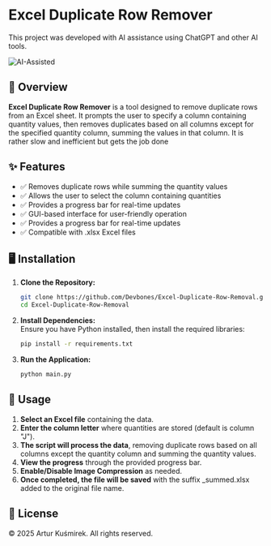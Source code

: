 # **Excel Duplicate Row Remover**  
This project was developed with AI assistance using ChatGPT and other AI tools.  

![AI-Assisted](https://img.shields.io/badge/AI-Assisted-blue?style=for-the-badge&logo=ai)  

## 📌 Overview  
**Excel Duplicate Row Remover** is a tool designed to remove duplicate rows from an Excel sheet. It prompts the user to specify a column containing quantity values, then removes duplicates based on all columns except for the specified quantity column, summing the values in that column. It is rather slow and inefficient but gets the job done

## ✨ Features  
- ✅ Removes duplicate rows while summing the quantity values
- ✅ Allows the user to select the column containing quantities
- ✅ Provides a progress bar for real-time updates
- ✅ GUI-based interface for user-friendly operation 
- ✅ Provides a progress bar for real-time updates  
- ✅ Compatible with .xlsx Excel files

## 🖥️ Installation  

1. **Clone the Repository:**  
   ```bash
   git clone https://github.com/Devbones/Excel-Duplicate-Row-Removal.git
   cd Excel-Duplicate-Row-Removal
   ```
2. **Install Dependencies:**  
   Ensure you have Python installed, then install the required libraries:  
   ```bash
   pip install -r requirements.txt
   ```
3. **Run the Application:**  
   ```bash
   python main.py
   ```

## 🚀 Usage  

1. **Select an Excel file** containing the data. 
2. **Enter the column letter** where quantities are stored (default is column "J").
3. **The script will process the data**, removing duplicate rows based on all columns except the quantity column and summing the quantity values. 
4. **View the progress** through the provided progress bar.  
5. **Enable/Disable Image Compression** as needed.  
6. **Once completed, the file will be saved** with the suffix _summed.xlsx added to the original file name.

## 📜 License  
© 2025 Artur Kuśmirek. All rights reserved.  
